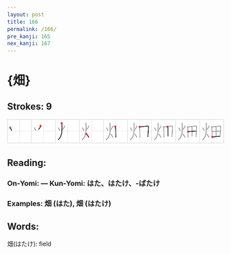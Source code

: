 ```yaml
---
layout: post
title: 166
permalink: /166/
pre_kanji: 165
nex_kanji: 167
---
```


# {畑}

## Strokes: 9

<div class="stroke"><img src="../images/E79591.png" /></div>

## Reading:

### On-Yomi:  &mdash; Kun-Yomi: はた、はたけ、-ばたけ

### Examples: 畑 (はた), 畑 (はたけ)

## Words:

畑(はたけ): field
